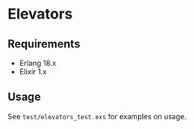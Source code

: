 # Elevators

## Requirements

- Erlang 18.x
- Elixir 1.x

## Usage

See `test/elevators_test.exs` for examples on usage.
